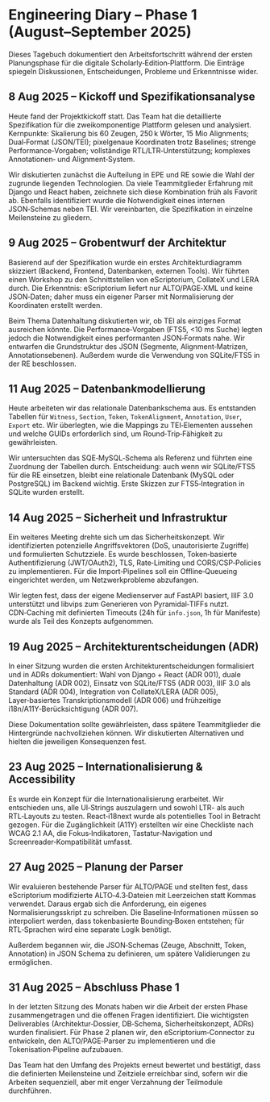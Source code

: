 # Engineering Diary – Phase 1 (August–September 2025)

Dieses Tagebuch dokumentiert den Arbeitsfortschritt während der ersten Planungsphase für die digitale Scholarly‑Edition‑Plattform. Die Einträge spiegeln Diskussionen, Entscheidungen, Probleme und Erkenntnisse wider.

## 8 Aug 2025 – Kickoff und Spezifikationsanalyse

Heute fand der Projektkickoff statt. Das Team hat die detaillierte Spezifikation für die zweikomponentige Plattform gelesen und analysiert. Kernpunkte: Skalierung bis 60 Zeugen, 250 k Wörter, 15 Mio Alignments; Dual‑Format (JSON/TEI); pixelgenaue Koordinaten trotz Baselines; strenge Performance‑Vorgaben; vollständige RTL/LTR‑Unterstützung; komplexes Annotationen‑ und Alignment‑System.  

Wir diskutierten zunächst die Aufteilung in EPE und RE sowie die Wahl der zugrunde liegenden Technologien. Da viele Teammitglieder Erfahrung mit Django und React haben, zeichnete sich diese Kombination früh als Favorit ab. Ebenfalls identifiziert wurde die Notwendigkeit eines internen JSON‑Schemas neben TEI. Wir vereinbarten, die Spezifikation in einzelne Meilensteine zu gliedern.

## 9 Aug 2025 – Grobentwurf der Architektur

Basierend auf der Spezifikation wurde ein erstes Architekturdiagramm skizziert (Backend, Frontend, Datenbanken, externen Tools). Wir führten einen Workshop zu den Schnittstellen von eScriptorium, CollateX und LERA durch. Die Erkenntnis: eScriptorium liefert nur ALTO/PAGE‑XML und keine JSON‑Daten; daher muss ein eigener Parser mit Normalisierung der Koordinaten erstellt werden.  

Beim Thema Datenhaltung diskutierten wir, ob TEI als einziges Format ausreichen könnte. Die Performance‑Vorgaben (FTS5, <10 ms Suche) legten jedoch die Notwendigkeit eines performanten JSON‑Formats nahe. Wir entwarfen die Grundstruktur des JSON (Segmente, Alignment‑Matrizen, Annotationsebenen). Außerdem wurde die Verwendung von SQLite/FTS5 in der RE beschlossen.

## 11 Aug 2025 – Datenbankmodellierung

Heute arbeiteten wir das relationale Datenbankschema aus. Es entstanden Tabellen für `Witness`, `Section`, `Token`, `TokenAlignment`, `Annotation`, `User`, `Export` etc. Wir überlegten, wie die Mappings zu TEI‑Elementen aussehen und welche GUIDs erforderlich sind, um Round‑Trip‑Fähigkeit zu gewährleisten.  

Wir untersuchten das SQE‑MySQL‑Schema als Referenz und führten eine Zuordnung der Tabellen durch. Entscheidung: auch wenn wir SQLite/FTS5 für die RE einsetzen, bleibt eine relationale Datenbank (MySQL oder PostgreSQL) im Backend wichtig. Erste Skizzen zur FTS5‑Integration in SQLite wurden erstellt.

## 14 Aug 2025 – Sicherheit und Infrastruktur

Ein weiteres Meeting drehte sich um das Sicherheitskonzept. Wir identifizierten potenzielle Angriffsvektoren (DoS, unautorisierte Zugriffe) und formulierten Schutzziele. Es wurde beschlossen, Token‑basierte Authentifizierung (JWT/OAuth2), TLS, Rate‑Limiting und CORS/CSP‑Policies zu implementieren. Für die Import‑Pipelines soll ein Offline‑Queueing eingerichtet werden, um Netzwerkprobleme abzufangen.  

Wir legten fest, dass der eigene Medienserver auf FastAPI basiert, IIIF 3.0 unterstützt und libvips zum Generieren von Pyramidal‑TIFFs nutzt. CDN‑Caching mit definierten Timeouts (24h für `info.json`, 1h für Manifeste) wurde als Teil des Konzepts aufgenommen.

## 19 Aug 2025 – Architekturentscheidungen (ADR)

In einer Sitzung wurden die ersten Architekturentscheidungen formalisiert und in ADRs dokumentiert: Wahl von Django + React (ADR 001), duale Datenhaltung (ADR 002), Einsatz von SQLite/FTS5 (ADR 003), IIIF 3.0 als Standard (ADR 004), Integration von CollateX/LERA (ADR 005), Layer‑basiertes Transkriptionsmodell (ADR 006) und frühzeitige i18n/A11Y‑Berücksichtigung (ADR 007).  

Diese Dokumentation sollte gewährleisten, dass spätere Teammitglieder die Hintergründe nachvollziehen können. Wir diskutierten Alternativen und hielten die jeweiligen Konsequenzen fest.

## 23 Aug 2025 – Internationalisierung & Accessibility

Es wurde ein Konzept für die Internationalisierung erarbeitet. Wir entschieden uns, alle UI‑Strings auszulagern und sowohl LTR- als auch RTL‑Layouts zu testen. React‑i18next wurde als potentielles Tool in Betracht gezogen. Für die Zugänglichkeit (A11Y) erstellten wir eine Checkliste nach WCAG 2.1 AA, die Fokus‑Indikatoren, Tastatur‑Navigation und Screenreader‑Kompatibilität umfasst.

## 27 Aug 2025 – Planung der Parser

Wir evaluieren bestehende Parser für ALTO/PAGE und stellten fest, dass eScriptorium modifizierte ALTO‑4.3‑Dateien mit Leerzeichen statt Kommas verwendet. Daraus ergab sich die Anforderung, ein eigenes Normalisierungsskript zu schreiben. Die Baseline‑Informationen müssen so interpoliert werden, dass tokenbasierte Bounding‑Boxen entstehen; für RTL‑Sprachen wird eine separate Logik benötigt.  

Außerdem begannen wir, die JSON‑Schemas (Zeuge, Abschnitt, Token, Annotation) in JSON Schema zu definieren, um spätere Validierungen zu ermöglichen.

## 31 Aug 2025 – Abschluss Phase 1

In der letzten Sitzung des Monats haben wir die Arbeit der ersten Phase zusammengetragen und die offenen Fragen identifiziert. Die wichtigsten Deliverables (Architektur‑Dossier, DB‑Schema, Sicherheitskonzept, ADRs) wurden finalisiert. Für Phase 2 planen wir, den eScriptorium‑Connector zu entwickeln, den ALTO/PAGE‑Parser zu implementieren und die Tokenisation‑Pipeline aufzubauen.  

Das Team hat den Umfang des Projekts erneut bewertet und bestätigt, dass die definierten Meilensteine und Zeitziele erreichbar sind, sofern wir die Arbeiten sequenziell, aber mit enger Verzahnung der Teilmodule durchführen.